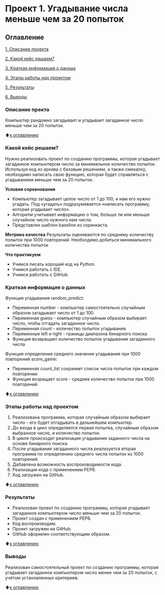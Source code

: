 # Проект 1. Угадывание числа меньше чем за 20 попыток

 ## Оглавление
 [1. Описание проекта](https://github.com/Nadarsa/sf_data_science/tree/main/project_1/README.md#Описание-проекта)

 [2. Какой кейс решаем?](https://github.com/Nadarsa/sf_data_science/tree/main/project_1/README.md#Какой-кейс-решаем)

 [3. Краткая информация о данных](https://github.com/Nadarsa/sf_data_science/tree/main/project_1/README.md#Краткая-информация-о-данных)

 [4. Этапы работы над проектом](https://github.com/Nadarsa/sf_data_science/tree/main/project_1/README.md#Этапы-работы-над-проектом)

 [5. Результаты](https://github.com/Nadarsa/sf_data_science/tree/main/project_1/README.md#Результаты)
 
 [6. Выводы](https://github.com/Nadarsa/sf_data_science/tree/main/project_1/README.md#Выводы)


### Описание пректа 
Компьютер рандомно загадывает и угадывает загаданное число меньше чем за 20 попыток.

:arrow_up:[к оглавлению](https://github.com/Nadarsa/sf_data_science/tree/main/project_1/README.md#Оглавление)

### Какой кейс решаем?
Нужно реализовать проект по созданию программы, которая угадывает загаданное компьютером число за минимальное количество попыток. Используя код из архива с базовым решением, а также смекалку, необходимо написать свою функцию, которая будет справляться с угадыванием меньше чем за 20 попыток.

**Условия соревнования**
- Компьютер загадывает целое число от 1 до 100, и нам его нужно угадать. Под «угадать» подразумевается «написать программу, которая угадывает число».
- Алгоритм учитывает информацию о том, больше ли или меньше случайное число нужного нам числа.
- Представлен шаблон baseline из скринкаста.

**Метрика качества**
Результаты оцениваются по среднему количеству попыток при 1000 повторений. Необходимо добиться минимального количества попыток

**Что практикуем**
- Учимся писать хороший код на Python.
- Учимся работать с IDE.
- Учимся работать с GitHub.

### Краткая информация о данных
Функция угадывания random_predict:
- Переменная number - компьютер самостоятельно случайным образом загадывает число от 1 до 100.
- Переменная guess - компьютер случайным образом выбирает число, чтобы отгадать загаданное число. 
- Переменная count - количество попыток угадывания.
- Переменные left и right - границы диапазона бинарного поиска
- Функция возвращает количество попыток угадывания загаданного числа

Функция определения среднего значения угадывания при 1000 повторений score_game:
- Переменная count_list сохраняет список числа попыток при каждом повторении
- Функция возращает score - среднее количество попыток при 1000 повторений

:arrow_up:[к оглавлению](https://github.com/Nadarsa/sf_data_science/tree/main/project_1/README.md#Оглавление)

### Этапы работы над проектом
1) Реализована программа, которая случайным образом выбирает число - его будет отгадывать в дальнейшем компьютер.
2) До входа в цикл определяется первая попытка, случайным образом выбранное число, и количество попыток.
3) В цикле происходит реализация угадывания заданного числа на основе бинарного поиска.
4) После угадывания загаданного числа реализуется вторая программа по определению среднего числа попыток из 1000 повторений.
5) Дабавлена возможность воспроизводимости кода.
6) Реализация кода с применением РЕР8.
7) Код загружен на GitHub.

:arrow_up:[к оглавлению](https://github.com/Nadarsa/sf_data_science/tree/main/project_1/README.md#Оглавление)

### Результаты
- Реализован проект по созданию программы, которая угадывает загаданное компьютером число меньше чем за 20 попыток.
- Проект создан с применением PEP8.
- Код воспроизводим.
- Проект загружен на GitHub.
- GitHub оформлен соответствующим образом.

:arrow_up:[к оглавлению](https://github.com/Nadarsa/sf_data_science/tree/main/project_1/README.md#Оглавление)

### Выводы
Реализован самостоятельный проект по созданию программы, которая угадывает загаданное компьютером число менее чем за 20 попыток, с учётом установленных критериев.

:arrow_up:[к оглавлению](https://github.com/Nadarsa/sf_data_science/tree/main/project_1/README.md#Оглавление)